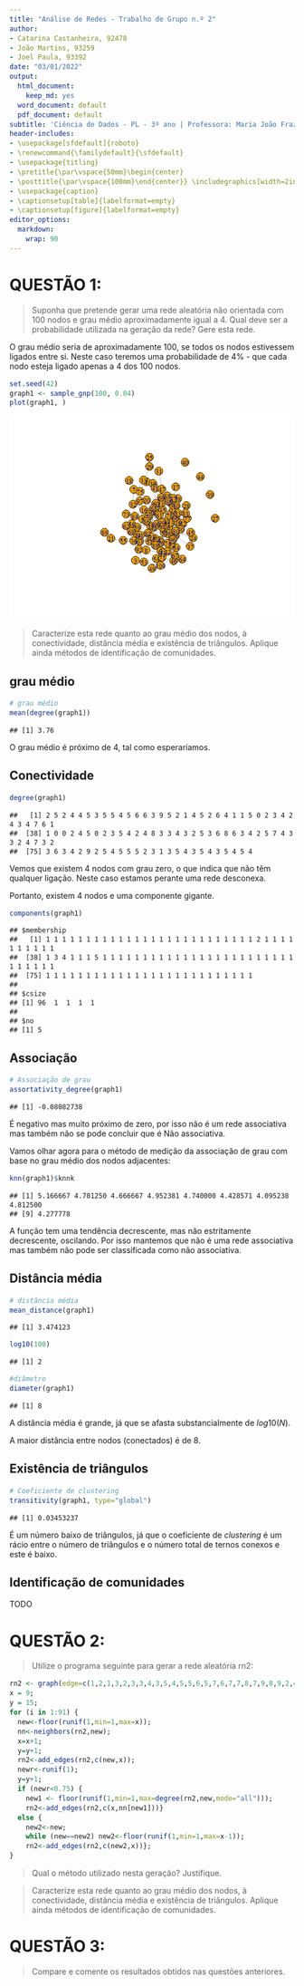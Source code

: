 ```yaml
---
title: "Análise de Redes - Trabalho de Grupo n.º 2"
author:
- Catarina Castanheira, 92478
- João Martins, 93259
- Joel Paula, 93392
date: "03/01/2022"
output:
  html_document:
    keep_md: yes
  word_document: default
  pdf_document: default
subtitle: 'Ciência de Dados - PL - 3º ano | Professora: Maria João Frazão Lopes'
header-includes:
- \usepackage[sfdefault]{roboto}
- \renewcommand{\familydefault}{\sfdefault}
- \usepackage{titling}
- \pretitle{\par\vspace{50mm}\begin{center}
- \posttitle{\par\vspace{100mm}\end{center}} \includegraphics[width=2in,height=2in]{rgb_iscte_pt_horizontal_positive.png}\LARGE\\}
- \usepackage{caption}
- \captionsetup[table]{labelformat=empty}
- \captionsetup[figure]{labelformat=empty}
editor_options:
  markdown:
    wrap: 90
---
```




# QUESTÃO 1:

> Suponha que pretende gerar uma rede aleatória não orientada com 100 nodos e grau médio  aproximadamente igual a 4. Qual deve ser a probabilidade utilizada na geração da rede? Gere esta rede. 

O grau médio seria de aproximadamente 100, se todos os nodos estivessem ligados entre si. Neste caso teremos uma probabilidade de 4% - que cada nodo esteja ligado apenas a 4 dos 100 nodos.


```r
set.seed(42)
graph1 <- sample_gnp(100, 0.04)
plot(graph1, )
```

![](AR-TrabalhoGrupo2-Catarina-Joao-Joel_files/figure-html/unnamed-chunk-1-1.png)<!-- -->


> Caracterize esta rede quanto ao grau médio dos nodos, à conectividade, distância média e existência de triângulos. Aplique ainda métodos de identificação de comunidades. 

## grau médio


```r
# grau médio
mean(degree(graph1))
```

```
## [1] 3.76
```

O grau médio é próximo de 4, tal como esperaríamos.

## Conectividade


```r
degree(graph1)
```

```
##   [1] 2 5 2 4 4 5 3 5 5 4 5 6 6 3 9 5 2 1 4 5 2 6 4 1 1 5 0 2 3 4 2 4 3 4 7 6 1
##  [38] 1 0 0 2 4 5 0 2 3 5 4 2 4 8 3 3 4 3 2 5 3 6 8 6 3 4 2 5 7 4 3 3 2 4 7 3 2
##  [75] 3 6 3 4 2 9 2 5 4 5 5 5 2 3 1 3 5 4 3 5 4 3 5 4 5 4
```
Vemos que existem 4 nodos com grau zero, o que indica que não têm qualquer ligação. Neste caso estamos perante uma rede desconexa. 

Portanto, existem 4 nodos e uma componente gigante.


```r
components(graph1)
```

```
## $membership
##   [1] 1 1 1 1 1 1 1 1 1 1 1 1 1 1 1 1 1 1 1 1 1 1 1 1 1 1 2 1 1 1 1 1 1 1 1 1 1
##  [38] 1 3 4 1 1 1 5 1 1 1 1 1 1 1 1 1 1 1 1 1 1 1 1 1 1 1 1 1 1 1 1 1 1 1 1 1 1
##  [75] 1 1 1 1 1 1 1 1 1 1 1 1 1 1 1 1 1 1 1 1 1 1 1 1 1 1
## 
## $csize
## [1] 96  1  1  1  1
## 
## $no
## [1] 5
```

## Associação 


```r
# Associação de grau
assortativity_degree(graph1) 
```

```
## [1] -0.08082738
```
É negativo mas muito próximo de zero, por isso não é um rede associativa mas também não se pode concluir que é Não associativa.

Vamos olhar agora para o método de medição da associação de grau com base no 
grau médio dos nodos adjacentes:


```r
knn(graph1)$knnk
```

```
## [1] 5.166667 4.781250 4.666667 4.952381 4.740000 4.428571 4.095238 4.812500
## [9] 4.277778
```

A função tem uma tendência decrescente, mas não estritamente decrescente, oscilando. Por isso mantemos que não é uma rede associativa mas também não pode ser classificada como não associativa.

## Distância média


```r
# distância média
mean_distance(graph1)
```

```
## [1] 3.474123
```

```r
log10(100)
```

```
## [1] 2
```

```r
#diâmetro
diameter(graph1)
```

```
## [1] 8
```

A distância média é grande, já que se afasta substancialmente de $log10(N)$.

A maior distância entre nodos (conectados) é de 8.

## Existência de triângulos


```r
# Coeficiente de clustering
transitivity(graph1, type="global")
```

```
## [1] 0.03453237
```

É um número baixo de triângulos, já que o coeficiente de *clustering* é um rácio entre o número de triângulos e o número total de ternos conexos e este é baixo.

## Identificação de comunidades

TODO

# QUESTÃO 2:

> Utilize o programa seguinte para gerar a rede aleatória rn2: 


```r
rn2 <- graph(edge=c(1,2,1,3,2,3,3,4,3,5,4,5,5,6,5,7,6,7,7,8,7,9,8,9,2,4,4,6,6,8),n=100,directed=F);
x = 9;
y = 15;
for (i in 1:91) {
  new<-floor(runif(1,min=1,max=x));
  nn<-neighbors(rn2,new);
  x=x+1;
  y=y+1;
  rn2<-add_edges(rn2,c(new,x));
  newr<-runif(1);
  y=y+1;
  if (newr<0.75) {
    new1 <- floor(runif(1,min=1,max=degree(rn2,new,mode="all")));
    rn2<-add_edges(rn2,c(x,nn[new1]))}
  else {
    new2<-new; 
    while (new==new2) new2<-floor(runif(1,min=1,max=x-1));
    rn2<-add_edges(rn2,c(new2,x))};
}
```

> Qual o método utilizado nesta geração? Justifique. 

> Caracterize esta rede quanto ao grau médio dos nodos, à conectividade, distância média e existência de triângulos. Aplique ainda métodos de identificação de comunidades. 

# QUESTÃO 3:

> Compare e comente os resultados obtidos nas questões anteriores.
